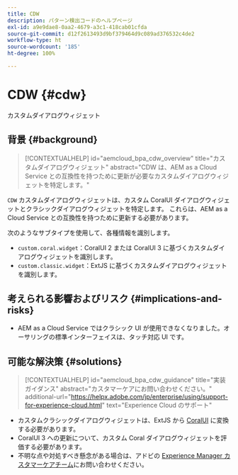 ```yaml
---
title: CDW
description: パターン検出コードのヘルプページ
exl-id: a9e9dae8-0aa2-4679-a3c1-418cab01cfda
source-git-commit: d12f2613493d9bf379464d9c089ad376532c4de2
workflow-type: ht
source-wordcount: '185'
ht-degree: 100%

---
```


# CDW {#cdw}

カスタムダイアログウィジェット

## 背景 {#background}

>[!CONTEXTUALHELP]
>id="aemcloud_bpa_cdw_overview"
>title="カスタムダイアログウィジェット"
>abstract="CDW は、AEM as a Cloud Service との互換性を持つために更新が必要なカスタムダイアログウィジェットを特定します。"

`CDW` カスタムダイアログウィジェットは、カスタム CoralUI ダイアログウィジェットとクラシックダイアログウィジェットを特定します。 これらは、AEM as a Cloud Service との互換性を持つために更新する必要があります。

次のようなサブタイプを使用して、各種情報を識別します。

* `custom.coral.widget`：CoralUI 2 または CoralUI 3 に基づくカスタムダイアログウィジェットを識別します。
* `custom.classic.widget`：ExtJS に基づくカスタムダイアログウィジェットを識別します。

## 考えられる影響およびリスク {#implications-and-risks}

* AEM as a Cloud Service ではクラシック UI が使用できなくなりました。オーサリングの標準インターフェイスは、タッチ対応 UI です。

## 可能な解決策 {#solutions}

>[!CONTEXTUALHELP]
>id="aemcloud_bpa_cdw_guidance"
>title="実装ガイダンス"
>abstract="カスタマーケアにお問い合わせください。"
>additional-url="https://helpx.adobe.com/jp/enterprise/using/support-for-experience-cloud.html" text="Experience Cloud のサポート"

* カスタムクラシックダイアログウィジェットは、ExtJS から [CoralUI](https://developer.adobe.com/experience-manager/reference-materials/6-5/coral-ui/coralui3/getting-started.html) に変換する必要があります。
* CoralUI 3 への更新について、カスタム Coral ダイアログウィジェットを評価する必要があります。
* 不明な点や対処すべき懸念がある場合は、アドビの [Experience Manager カスタマーケアチーム](https://helpx.adobe.com/jp/enterprise/using/support-for-experience-cloud.html)にお問い合わせください。
